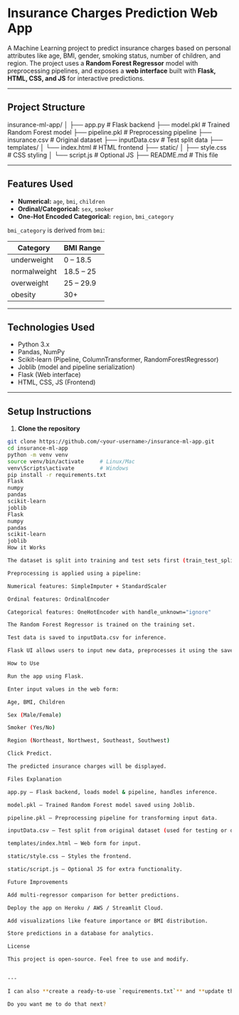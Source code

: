 # Insurance Charges Prediction Web App

A Machine Learning project to predict insurance charges based on personal attributes like age, BMI, gender, smoking status, number of children, and region. The project uses a **Random Forest Regressor** model with preprocessing pipelines, and exposes a **web interface** built with **Flask, HTML, CSS, and JS** for interactive predictions.

---

## **Project Structure**

insurance-ml-app/
│
├── app.py # Flask backend
├── model.pkl # Trained Random Forest model
├── pipeline.pkl # Preprocessing pipeline
├── insurance.csv # Original dataset
├── inputData.csv # Test split data
├── templates/
│ └── index.html # HTML frontend
├── static/
│ ├── style.css # CSS styling
│ └── script.js # Optional JS
├── README.md # This file


---

## **Features Used**

- **Numerical:** `age`, `bmi`, `children`
- **Ordinal/Categorical:** `sex`, `smoker`
- **One-Hot Encoded Categorical:** `region`, `bmi_category`  

`bmi_category` is derived from `bmi`:

| Category        | BMI Range      |
|-----------------|----------------|
| underweight     | 0 – 18.5       |
| normalweight    | 18.5 – 25      |
| overweight      | 25 – 29.9      |
| obesity         | 30+            |

---

## **Technologies Used**

- Python 3.x  
- Pandas, NumPy  
- Scikit-learn (Pipeline, ColumnTransformer, RandomForestRegressor)  
- Joblib (model and pipeline serialization)  
- Flask (Web interface)  
- HTML, CSS, JS (Frontend)

---

## **Setup Instructions**

1. **Clone the repository**
```bash
git clone https://github.com/<your-username>/insurance-ml-app.git
cd insurance-ml-app
python -m venv venv
source venv/bin/activate     # Linux/Mac
venv\Scripts\activate        # Windows
pip install -r requirements.txt
Flask
numpy
pandas
scikit-learn
joblib
Flask
numpy
pandas
scikit-learn
joblib
How it Works

The dataset is split into training and test sets first (train_test_split).

Preprocessing is applied using a pipeline:

Numerical features: SimpleImputer + StandardScaler

Ordinal features: OrdinalEncoder

Categorical features: OneHotEncoder with handle_unknown="ignore"

The Random Forest Regressor is trained on the training set.

Test data is saved to inputData.csv for inference.

Flask UI allows users to input new data, preprocesses it using the saved pipeline, and predicts insurance charges.

How to Use

Run the app using Flask.

Enter input values in the web form:

Age, BMI, Children

Sex (Male/Female)

Smoker (Yes/No)

Region (Northeast, Northwest, Southeast, Southwest)

Click Predict.

The predicted insurance charges will be displayed.

Files Explanation

app.py – Flask backend, loads model & pipeline, handles inference.

model.pkl – Trained Random Forest model saved using Joblib.

pipeline.pkl – Preprocessing pipeline for transforming input data.

inputData.csv – Test split from original dataset (used for testing or demo).

templates/index.html – Web form for input.

static/style.css – Styles the frontend.

static/script.js – Optional JS for extra functionality.

Future Improvements

Add multi-regressor comparison for better predictions.

Deploy the app on Heroku / AWS / Streamlit Cloud.

Add visualizations like feature importance or BMI distribution.

Store predictions in a database for analytics.

License

This project is open-source. Feel free to use and modify.


---

I can also **create a ready-to-use `requirements.txt`** and **update the README with commands to retrain the model** automatically if `model.pkl` is missing.  

Do you want me to do that next?
